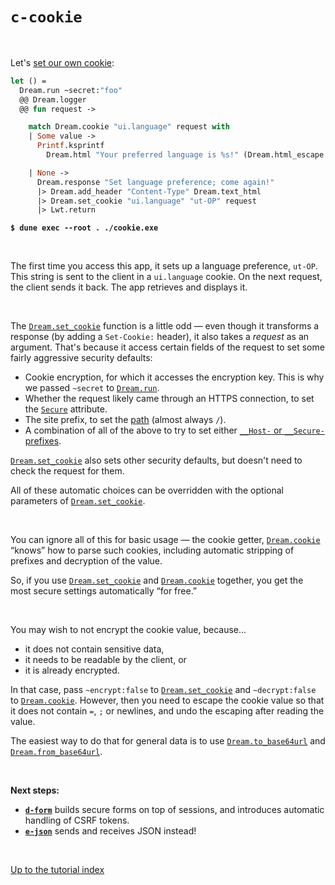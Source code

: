 # `c-cookie`

<br>

Let's [set our own cookie](https://aantron.github.io/dream/#cookies):

```ocaml
let () =
  Dream.run ~secret:"foo"
  @@ Dream.logger
  @@ fun request ->

    match Dream.cookie "ui.language" request with
    | Some value ->
      Printf.ksprintf
        Dream.html "Your preferred language is %s!" (Dream.html_escape value)

    | None ->
      Dream.response "Set language preference; come again!"
      |> Dream.add_header "Content-Type" Dream.text_html
      |> Dream.set_cookie "ui.language" "ut-OP" request
      |> Lwt.return
```

<pre><code><b>$ dune exec --root . ./cookie.exe</b></code></pre>

<br>

The first time you access this app, it sets up a language preference, `ut-OP`.
This string is sent to the client in a `ui.language` cookie. On the next
request, the client sends it back. The app retrieves and displays it.

<br>

The [`Dream.set_cookie`](https://aantron.github.io/dream/#val-set_cookie)
function is a little odd &mdash; even though it transforms a response (by
adding a `Set-Cookie:` header), it also takes a *request* as an argument.
That's because it access certain fields of the request to set some fairly
aggressive security defaults:

- Cookie encryption, for which it accesses the encryption key. This is why we
  passed `~secret` to [`Dream.run`](https://aantron.github.io/dream/#val-run).
- Whether the request likely came through an HTTPS connection, to set the
  [`Secure`](https://developer.mozilla.org/en-US/docs/Web/HTTP/Cookies#restrict_access_to_cookies)
  attribute.
- The site prefix, to set the
  [path](https://developer.mozilla.org/en-US/docs/Web/HTTP/Cookies#Path_attribute)
  (almost always `/`).
- A combination of all of the above to try to set either [`__Host-` or
  `__Secure-`
  prefixes](https://developer.mozilla.org/en-US/docs/Web/HTTP/Cookies#Cookie_prefixes).

[`Dream.set_cookie`](https://aantron.github.io/dream/#val-set_cookie) also sets
other security defaults, but doesn't need to check the request for them.

All of these automatic choices can be overridden with the optional parameters
of [`Dream.set_cookie`](https://aantron.github.io/dream/#val-set_cookie).

<br>

You can ignore all of this for basic usage &mdash; the cookie getter,
[`Dream.cookie`](https://aantron.github.io/dream/#val-cookie) “knows” how to
parse such cookies, including automatic stripping of prefixes and decryption of
the value.

So, if you use
[`Dream.set_cookie`](https://aantron.github.io/dream/#val-set_cookie) and
[`Dream.cookie`](https://aantron.github.io/dream/#val-cookie) together, you get
the most secure settings automatically “for free.”

<br>

You may wish to not encrypt the cookie value, because...

- it does not contain sensitive data,
- it needs to be readable by the client, or
- it is already encrypted.

In that case, pass `~encrypt:false` to
[`Dream.set_cookie`](https://aantron.github.io/dream/#val-set_cookie) and
`~decrypt:false` to
[`Dream.cookie`](https://aantron.github.io/dream/#val-cookie). However, then you
need to escape the cookie value so that it does not contain `=`, `;` or
newlines, and undo the escaping after reading the value.

The easiest way to do that for general data is to use
[`Dream.to_base64url`](https://aantron.github.io/dream/#val-to_base64url) and
[`Dream.from_base64url`](https://aantron.github.io/dream/#val-from_base64url).

<br>

**Next steps:**

- [**`d-form`**](../d-form#files) builds secure forms on top of sessions, and
  introduces automatic handling of CSRF tokens.
- [**`e-json`**](../e-json#files) sends and receives JSON instead!

<br>

[Up to the tutorial index](../#readme)
